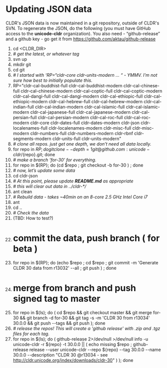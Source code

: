 # Updating JSON data

CLDR's JSON data is now maintained in a git repository, outside of CLDR's SVN.
To regenerate the JSON, do the following (you must have GitHub access to the
**unicode-cldr** organization). You also need - “github-release” and a github
key - go get it from <https://github.com/aktau/github-release>

1.  cd <CLDR_DIR>
2.  *# get the latest, or whatever tag*
3.  svn up
4.  mkdir git
5.  cd git
7.  *# I started with ‘RP=“cldr-core cldr-units-modern … “ - YMMV. I'm not sure
    how best to initially populate this.*
8.  RP="cldr-cal-buddhist-full cldr-cal-buddhist-modern cldr-cal-chinese-full
    cldr-cal-chinese-modern cldr-cal-coptic-full cldr-cal-coptic-modern
    cldr-cal-dangi-full cldr-cal-dangi-modern cldr-cal-ethiopic-full
    cldr-cal-ethiopic-modern cldr-cal-hebrew-full cldr-cal-hebrew-modern
    cldr-cal-indian-full cldr-cal-indian-modern cldr-cal-islamic-full
    cldr-cal-islamic-modern cldr-cal-japanese-full cldr-cal-japanese-modern
    cldr-cal-persian-full cldr-cal-persian-modern cldr-cal-roc-full
    cldr-cal-roc-modern cldr-core cldr-dates-full cldr-dates-modern cldr-json
    cldr-localenames-full cldr-localenames-modern cldr-misc-full
    cldr-misc-modern cldr-numbers-full cldr-numbers-modern cldr-rbnf
    cldr-segments-modern cldr-units-full cldr-units-modern"
9.  *# clone all repos. just get one depth, we don’t need all data locally.*
10. for repo in ${RP}; do git clone --depth=1
    git@github.com:unicode-cldr/${repo}.git; done
11. *# make a branch ‘for-30’ for everything.*
12. for repo in ${RP}; do (cd $repo ; git checkout -b for-30 ) ; done
13. *# now, let’s update some data*
14. cd cldr-json
16. *# At this point, please update **README.md** as appropriate*
18. *# this will clear out data in ../cldr-\*/*
19. ant clean
21. *# Rebuild data - takes ~40min on an 8-core 2.5 GHz Intel Core i7*
22. ant
23. cd ..
25. *# Check the data*
26. (TBD: How to test?)
28. # commit the data, push branch ( for beta )
29. for repo in ${RP}; do (echo $repo ; cd $repo ; git commit -m 'Generate CLDR
    30 data from r13032' --all ; git push ) ; done
31. # merge from branch and push signed tag to master
32. for repo in $(ls); do ( cd $repo && git checkout master && git merge for-30
    && git branch -d for-30 && git tag -s -m 'CLDR 30 from r13034' 30.0.0 && git
    push --tags && git push ); done
34. *# release the repos! This will create a 'github release' with .zip and .tgz
    files for each tag.*
35. for repo in $(ls); do ( github-release 2>/dev/null >/dev/null info -u
    unicode-cldr -r ${repo} -t 30.0.0 || ( echo missing $repo ; github-release
    release --user unicode-cldr --repo ${repo} --tag 30.0.0 --name 30.0.0
    --description "CLDR 30 @r13034 - see
    http://cldr.unicode.org/index/downloads/cldr-30" ) ); done
